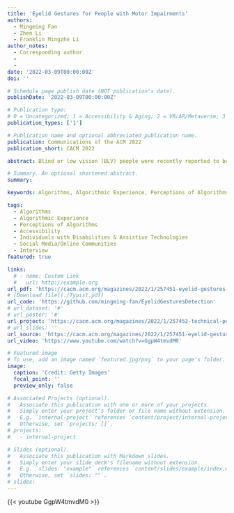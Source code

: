 ```yaml
---
title: 'Eyelid Gestures for People with Motor Impairments'
authors:
  - Mingming Fan
  - Zhen Li
  - Franklin Mingzhe Li
author_notes:
  - Corresponding author
  - 
  - 
date: '2022-03-09T00:00:00Z'
doi: ''

# Schedule page publish date (NOT publication's date).
publishDate: '2022-03-09T00:00:00Z'

# Publication type: 
# 0 = Uncategorized; 1 = Accessibility & Aging; 2 = VR/AR/Metaverse; 3 = Human-AI Collaboration; 4 = UX Methodology; 5 = Social Computing; 6 = Sensing;  
publication_types: ['1']

# Publication name and optional abbreviated publication name.
publication: Communications of the ACM 2022
publication_short: CACM 2022

abstract: Blind or low vision (BLV) people were recently reported to be live streamers on the online platforms that employed content curation algorithms. Recent research uncovered perceived algorithmic biases suppressing the content created by marginalized populations (e.g., people of color, the LGBT+ community, and content creators of lower socioeconomic status). However, little is known about how BLV streamers, as a marginalized population , perceive the effects of the algorithms adopted by live streaming platforms. We interviewed BLV streamers (N=19) of Douyin — a popular live stream platform in China — to understand their perceptions of algorithms, perceived challenges, and mitigation strategies. Our findings show the perceived factors contributing to disadvantages under algorithmic evaluation of BLV streamers’ content (e.g., issues with filming and timely interaction with viewers) and perceived algorithmic suppression (e.g., content not amplified to sighted users but suppressed within the BLV community). Their mitigation strategies (e.g., not watching other BLV streamers’ shows) tended to be passive. We discuss design considerations to design a more inclusive and fair live streaming platform.

# Summary. An optional shortened abstract.
summary:

keywords: Algorithms, Algorithmic Experience, Perceptions of Algorithms, Accessibility, Individuals with Disabilities & Assistive Technologies, Social Media/Online Communities, Interview

tags:
  - Algorithms
  - Algorithmic Experience
  - Perceptions of Algorithms
  - Accessibility
  - Individuals with Disabilities & Assistive Technologies
  - Social Media/Online Communities
  - Interview
featured: true

links:
  # - name: Custom Link
  #   url: http://example.org
url_pdf: 'https://cacm.acm.org/magazines/2022/1/257451-eyelid-gestures-for-people-with-motor-impairments/pdf'
# [Download file](./Typist.pdf)
url_code: 'https://github.com/mingming-fan/EyelidGesturesDetection'
# url_dataset: '#'
# url_poster: '#'
url_project: 'https://cacm.acm.org/magazines/2022/1/257452-technical-perspective-eyelid-gestures-enhance-mobile-interaction/abstract'
# url_slides: ''
url_source: 'https://cacm.acm.org/magazines/2022/1/257451-eyelid-gestures-for-people-with-motor-impairments/fulltext'
url_video: 'https://www.youtube.com/watch?v=GgpW4tmvdM0'

# Featured image
# To use, add an image named `featured.jpg/png` to your page's folder.
image:
  caption: 'Credit: Getty Images'
  focal_point: ''
  preview_only: false

# Associated Projects (optional).
#   Associate this publication with one or more of your projects.
#   Simply enter your project's folder or file name without extension.
#   E.g. `internal-project` references `content/project/internal-project/index.md`.
#   Otherwise, set `projects: []`.
# projects:
#   - internal-project

# Slides (optional).
#   Associate this publication with Markdown slides.
#   Simply enter your slide deck's filename without extension.
#   E.g. `slides: "example"` references `content/slides/example/index.md`.
#   Otherwise, set `slides: ""`.
# slides:
---
```


{{< youtube GgpW4tmvdM0 >}}


